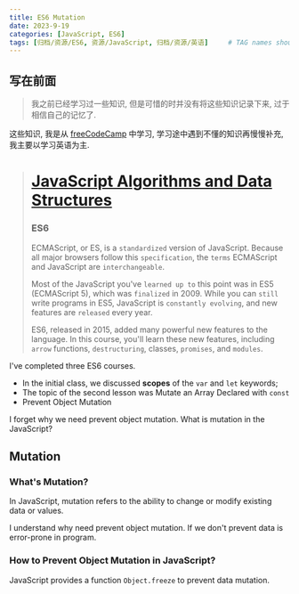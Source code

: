 ```yaml
---
title: ES6 Mutation
date: 2023-9-19
categories: [JavaScript, ES6]
tags: [归档/资源/ES6, 资源/JavaScript, 归档/资源/英语]     # TAG names should always be lowercase
---
```


## 写在前面

> 我之前已经学习过一些知识, 但是可惜的时并没有将这些知识记录下来, 过于相信自己的记忆了.

这些知识, 我是从 [freeCodeCamp](https://www.freecodecamp.org/) 中学习, 学习途中遇到不懂的知识再慢慢补充, 我主要以学习英语为主.

> # [JavaScript Algorithms and Data Structures](https://www.freecodecamp.org/learn/javascript-algorithms-and-data-structures/)
> ### ES6
> ECMAScript, or ES, is a `standardized` version of JavaScript. Because all major browsers follow this `specification`, the `terms` ECMAScript and JavaScript are `interchangeable`.  
>
> Most of the JavaScript you've `learned up to` this point was in ES5 (ECMAScript 5), which was `finalized` in 2009. While you can `still` write programs in ES5, JavaScript is `constantly evolving`, and new features are `released` every year.  
>
> ES6, released in 2015, added many powerful new features to the language. In this course, you'll learn these new features, including `arrow` functions, `destructuring`, classes, `promises`, and `modules`.  

I've completed three ES6 courses.

- In the initial class, we discussed **scopes** of the `var` and `let` keywords;
- The topic of the second lesson was Mutate an Array Declared with `const`
- Prevent Object Mutation

I forget why we need prevent object mutation. What is mutation in the JavaScript?

## Mutation

### What's Mutation?

In JavaScript, mutation refers to the ability to change or modify existing data or values.

I understand why need prevent object mutation. If we don't prevent data is error-prone in program.

### How to Prevent Object Mutation in JavaScript?

JavaScript provides a function `Object.freeze` to prevent data mutation.
